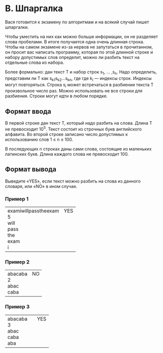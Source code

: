 # B. Шпаргалка

Вася готовится к экзамену по алгоритмам и на всякий случай пишет шпаргалки.

Чтобы уместить на них как можно больше информации, он не разделяет слова пробелами. В итоге получается одна очень длинная 
строка. Чтобы на самом экзамене из-за нервов не запутаться в прочитанном, он просит вас написать программу, которая по 
этой длинной строке и набору допустимых слов определит, можно ли разбить текст на отдельные слова из набора.

Более формально: дан текст T и набор строк s<sub>1</sub>, ... ,s<sub>n</sub>. Надо определить, представим ли T 
как s<sub>k1</sub>s<sub>k2</sub>...s<sub>kn</sub>, где где k<sub>i</sub> — индексы строк. Индексы могут повторяться. 
Строка s<sub>i</sub> может встречаться в разбиении текста T произвольное число раз. Можно использовать не все строки 
для разбиения. Строки могут идти в любом порядке.

## Формат ввода

В первой строке дан текст T, который надо разбить на слова. Длина T не превосходит 10<sup>5</sup>. Текст состоит из 
строчных букв английского алфавита.
Во второй строке записано число допустимых к использованию слов 1 ≤ n ≤ 100.

В последующих n строках даны сами слова, состоящие из маленьких латинских букв. Длина каждого слова не превосходит 100.

## Формат вывода

Выведите «YES», если текст можно разбить на слова из данного словаря, или «NO» в ином случае.


### Пример 1

<table><tr>
<td>
examiwillpasstheexam <br>
5<br>
will<br>
pass<br>
the<br>
exam<br>
i
</td>
<td>
YES<br>
<br>
<br>
<br>
<br>
<br>
<br>
</td>
</tr></table>

### Пример 2

<table><tr>
<td>
abacaba<br>
2<br>
abac<br>
caba
</td>
<td>
NO<br>
<br>
<br>
<br>
</td>
</tr></table>

### Пример 3

<table><tr>
<td>
abacaba<br>
3<br>
abac<br>
caba<br>
aba
<td>
<td>
YES<br>
<br>
<br>
<br>
<br>
</td>
</tr></table>